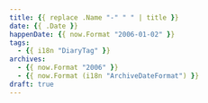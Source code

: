 ```yaml
---
title: {{ replace .Name "-" " " | title }}
date: {{ .Date }}
happenDate: {{ now.Format "2006-01-02" }}
tags:
  - {{ i18n "DiaryTag" }}
archives:
  - {{ now.Format "2006" }}
  - {{ now.Format (i18n "ArchiveDateFormat") }}
draft: true
---
```


